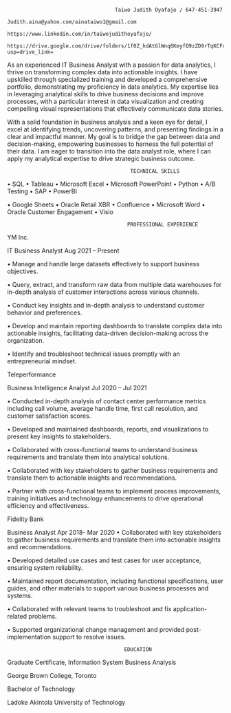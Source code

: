                                        Taiwo Judith Oyafajo / 647-451-3947 
                                  Judith.aina@yahoo.com/ainataiwo1@gmail.com
                                https://www.linkedin.com/in/taiwojudithoyafajo/
			https://drive.google.com/drive/folders/1f0Z_hdAtGlWnq6KmyfQ9zZD9rTqKCFd2?usp=drive_link=


As an experienced IT Business Analyst with a passion for data analytics, I thrive on transforming complex data into actionable insights. I have upskilled through specialized training and developed a comprehensive portfolio, demonstrating my proficiency in data analytics. My expertise lies in leveraging analytical skills to drive business decisions and improve processes, with a particular interest in data visualization and creating compelling visual representations that effectively communicate data stories.  

With a solid foundation in business analysis and a keen eye for detail, I excel at identifying trends, uncovering patterns, and presenting findings in a clear and impactful manner. My goal is to bridge the gap between data and decision-making, empowering businesses to harness the full potential of their data. I am eager to transition into the data analyst role, where I can apply my analytical expertise to drive strategic business outcome.


                                            TECHNICAL SKILLS


•	SQL   •	Tableau   •	Microsoft Excel   •	Microsoft PowerPoint  •	Python	  •	A/B Testing   •	SAP   •	PowerBI

 •	Google Sheets	  •	Oracle Retail XBR  • Confluence  • Microsoft Word   •  Oracle Customer Engagement  • Visio
			

                                           PROFESSIONAL EXPERIENCE
											 
YM Inc. 

IT Business Analyst                                                                                                       Aug 2021 – Present


•	Manage and handle large datasets effectively to support business objectives.

•	Query, extract, and transform raw data from multiple data warehouses for in-depth analysis of customer interactions across various channels.

•	Conduct key insights and in-depth analysis to understand customer behavior and preferences.

•	Develop and maintain reporting dashboards to translate complex data into actionable insights, facilitating data-driven decision-making across the organization.

•	Identify and troubleshoot technical issues promptly with an entrepreneurial mindset.



Teleperformance

Business Intelligence Analyst                                                                                              Jul 2020 – Jul 2021      

•	Conducted in-depth analysis of contact center performance metrics including call volume, average handle time, first call resolution, and customer satisfaction scores. 

•	Developed and maintained dashboards, reports, and visualizations to present key insights to stakeholders.

•	Collaborated with cross-functional teams to understand business requirements and translate them into analytical solutions.

•	Collaborated with key stakeholders to gather business requirements and translate them to actionable insights and recommendations. 

•	Partner with cross-functional teams to implement process improvements, training initiatives and technology enhancements to drive operational efficiency and effectiveness.


Fidelity Bank   

Business Analyst                                                                                                        Apr 2018- Mar 2020
•	Collaborated with key stakeholders to gather business requirements and translate them into actionable insights and recommendations. 

•	Developed detailed use cases and test cases for user acceptance, ensuring system reliability.

•	Maintained report documentation, including functional specifications, user guides, and other materials to support various business processes and systems.

•	Collaborated with relevant teams to troubleshoot and fix application-related problems. 

•	Supported organizational change management and provided post-implementation support to resolve issues.


                                          EDUCATION
Graduate Certificate, Information System Business Analysis	

George Brown College, Toronto



Bachelor of Technology

Ladoke Akintola University of Technology 

